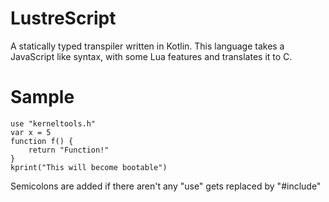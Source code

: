 # LustreScript
A statically typed transpiler written in Kotlin.
This language takes a JavaScript like syntax, with some Lua features and translates it to C.
# Sample
```
use "kerneltools.h"
var x = 5
function f() {
    return "Function!"
}
kprint("This will become bootable")
```
Semicolons are added if there aren't any
"use" gets replaced by "#include"
